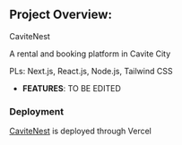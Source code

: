 ## Project Overview:

CaviteNest

A rental and booking platform in Cavite City

PLs: Next.js, React.js, Node.js, Tailwind CSS

- **FEATURES**: TO BE EDITED

### Deployment
  [CaviteNest](https://cavite-nest.vercel.app/) is deployed through Vercel
  
